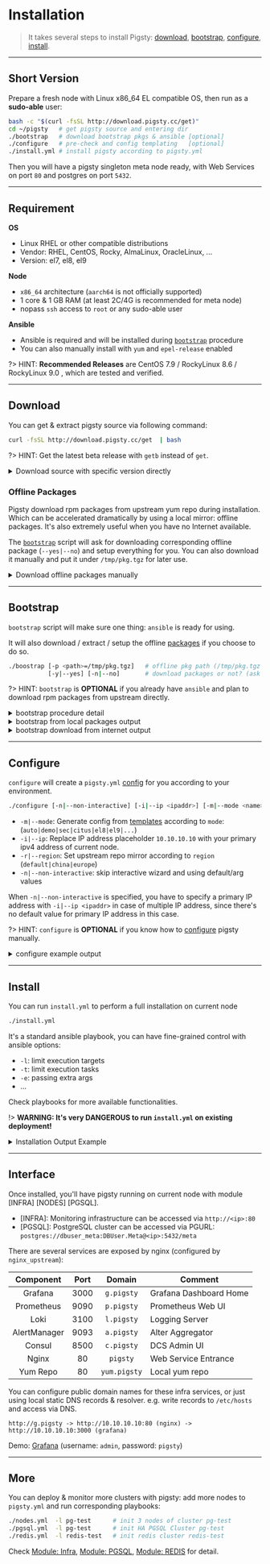 # Installation

> It takes several steps to install Pigsty: [download](#download), [bootstrap](#bootstrap), [configure](#configure), [install](#install).


-----------------------

## Short Version

Prepare a fresh node with Linux x86_64 EL compatible OS, then run as a **sudo-able** user:

```bash
bash -c "$(curl -fsSL http://download.pigsty.cc/get)"  
cd ~/pigsty   # get pigsty source and entering dir
./bootstrap   # download bootstrap pkgs & ansible [optional]
./configure   # pre-check and config templating   [optional] 
./install.yml # install pigsty according to pigsty.yml
```

Then you will have a pigsty singleton meta node ready, with Web Services on port `80` and postgres on port `5432`.





-----------------------

## Requirement

**OS**

* Linux RHEL or other compatible distributions
* Vendor: RHEL, CentOS, Rocky, AlmaLinux, OracleLinux, ...
* Version: el7, el8, el9

**Node**

* `x86_64` architecture (`aarch64` is not officially supported)
* 1 core & 1 GB RAM (at least 2C/4G is recommended for meta node)
* nopass `ssh` access to `root` or any sudo-able user

**Ansible**

* Ansible is required and will be installed during [`bootstrap`](#bootstrap) procedure
* You can also manually install with `yum` and `epel-release` enabled

?> HINT: **Recommended Releases** are CentOS 7.9 / RockyLinux 8.6 / RockyLinux 9.0 , which are tested and verified.




-----------------------

## Download

You can get & extract pigsty source via following command:

```bash
curl -fsSL http://download.pigsty.cc/get  | bash
```

?> HINT: Get the latest beta release with `getb` instead of `get`.

<details><summary>Download source with specific version directly</summary>

If you want to download specific version, use following urls:

```bash
VERSION=v1.6.0-b3
https://github.com/Vonng/pigsty/releases/download/${VERSION}/pigsty-${VERSION}.tgz
```

For example Pigsty v1.6.0-b3 source can be acquired with:

```bash 
curl -L https://github.com/Vonng/pigsty/releases/download/v1.6.0-b3/pigsty-v1.6.0-b3.tgz -o ~/pigsty.tgz
curl -L http://download.pigsty.cc/v1.6.0-b3/pigsty-v1.6.0-b3.tgz -o ~/pigsty.tgz   # China CDN Mirror
```

</details>


### Offline Packages

Pigsty download rpm packages from upstream yum repo during installation.
Which can be accelerated dramatically by using a local mirror: offline packages.
It's also extremely useful when you have no Internet available.

The [`bootstrap`](#bootstrap) script will ask for downloading corresponding offline package (`--yes|--no`) and setup everything for you.
You can also download it manually and put it under `/tmp/pkg.tgz` for later use.

<details><summary>Download offline packages manually</summary>

```bash
VERSION=v1.6.0-b3
OS_VERSION=$(rpm -q --qf "%{VERSION}" $(rpm -q --whatprovides redhat-release) | grep -o '^[^.]\+')
ARCH=$(uname -m)
FILENAME=pigsty-pkg-${VERSION}.el${OS_VERSION}.${ARCH}.tgz
PKG_URL="https://github.com/Vonng/pigsty/releases/download/${VERSION}/${FILENAME}"
echo ${PKG_URL} && curl -L ${PKG_URL} -o /tmp/pkg.tgz
```

For example, Pigsty v1.6.0-b3 on EL7.x86_64 will have the following packages: 

```bash
curl -L https://github.com/Vonng/pigsty/releases/download/v1.6.0-b3/pigsty-pkg-v1.6.0-b3.el7.x86_64.tgz  -o /tmp/pkg.tgz
curl -L http://download.pigsty.cc/v1.6.0-b3/pigsty-pkg-v1.6.0-b3.el7.x86_64.tgz -o /tmp/pkg.tgz  # China CDN Mirror
```

!> Not all combinations of OS and architecture are supported yet, please check official release page.

</details>









-----------------------

## Bootstrap

`bootstrap` script will make sure one thing: `ansible` is ready for using. 

It will also download / extract / setup the offline [packages](#offline-packages) if you choose to do so.

```bash
./boostrap [-p <path>=/tmp/pkg.tgz]   # offline pkg path (/tmp/pkg.tgz by default)
           [-y|--yes] [-n|--no]       # download packages or not? (ask by default)
```

?> HINT: `bootstrap` is **OPTIONAL** if you already have `ansible` and plan to download rpm packages from upstream directly.

<details><summary>bootstrap procedure detail</summary>

1. check preconditions

2. check local repo exists ?
   * Y -> create `/etc/yum.repos.d/pigsty-local.repo` to enable it
   * N -> Download offline package from Internet? 
     * Y -> Download from Github / CDN and extract & enable it
     * N -> Add basic os upstream repo file manually ?
          * Y -> add according to region / releasever
          * N -> leave it to user's default configuration
  * now we have available repo for installing ansible
    * precendence: local `pkg.tgz` > downloaded `pkg.tgz` > upstream > user provide

3.install boot utils from available repo
   * el7,8,9: `nginx wget sshpass createrepo_c yum-utils`
   * el8,9 extra: `dnf-utils modulemd-tools python3-jmespath`

4.Check ansible availability.

</details>


<details><summary>bootstrap from local packages output</summary>

If `/tmp/pkg.tgz` already exists, bootstrap will use it directly:

```bash
bootstrap pigsty v1.6.0-b3 begin
[ OK ] region = china
[ OK ] kernel = Linux
[ OK ] machine = x86_64
[ OK ] release = 7.9.2009
[ OK ] sudo = vagrant ok
[ OK ] cache = /tmp/pkg.tgz exists
[ OK ] repo = extract from /tmp/pkg.tgz
[ OK ] repo file = use /etc/yum.repos.d/pigsty-local.repo
[ OK ] repo cache = created
[ OK ] install el7 utils
....(yum install ansible output)
[ OK ] ansible = ansible 2.9.27
[ OK ] boostrap pigsty complete
proceed with ./configure
```

</details>

<details><summary>bootstrap download from internet output</summary>

Download `pkg.tgz` from Github and extract it:

```bash
bootstrap pigsty v1.6.0-b3 begin
[ OK ] region = china
[ OK ] kernel = Linux
[ OK ] machine = x86_64
[ OK ] release = 7.9.2009
[ OK ] sudo = vagrant ok
[ IN ] Cache /tmp/pkg.tgz not exists, download? (y/n):
=> y
[ OK ] download from Github http://download.pigsty.cc/v1.6.0-b3/pigsty-pkg-v1.6.0-b3.el7.x86_64.tgz to /tmp/pkg.tgz
  % Total    % Received % Xferd  Average Speed   Time    Time     Time  Current
                                 Dload  Upload   Total   Spent    Left  Speed
100  913M  100  913M    0     0   661k      0  0:23:33  0:23:33 --:--:--  834k
[ OK ] repo = extract from /tmp/pkg.tgz
[ OK ] repo file = use /etc/yum.repos.d/pigsty-local.repo
[ OK ] repo cache = created
[ OK ] install el7 utils
...... (yum install createrepo_c sshpass unzip output) 
==================================================================================================================
 Package                        Arch                Version                       Repository                 Size
==================================================================================================================
Installing:
 createrepo_c                   x86_64              0.10.0-20.el7                 pigsty-local               65 k
 sshpass                        x86_64              1.06-2.el7                    pigsty-local               21 k
 unzip                          x86_64              6.0-24.el7_9                  pigsty-local              172 k
Installing for dependencies:
 createrepo_c-libs              x86_64              0.10.0-20.el7                 pigsty-local               89 k

Transaction Summary
==================================================================================================================
...... (yum install ansible output)
==================================================================================================================
 Package                                      Arch            Version                 Repository             Size
==================================================================================================================
Installing:
 ansible                                      noarch          2.9.27-1.el7            pigsty-local           17 M
Installing for dependencies:
 PyYAML                                       x86_64          3.10-11.el7             pigsty-local          153 k
 libyaml                                      x86_64          0.1.4-11.el7_0          pigsty-local           55 k
 python-babel                                 noarch          0.9.6-8.el7             pigsty-local          1.4 M
 python-backports                             x86_64          1.0-8.el7               pigsty-local          5.8 k
 python-backports-ssl_match_hostname          noarch          3.5.0.1-1.el7           pigsty-local           13 k
 python-cffi                                  x86_64          1.6.0-5.el7             pigsty-local          218 k
 python-enum34                                noarch          1.0.4-1.el7             pigsty-local           52 k
 python-idna                                  noarch          2.4-1.el7               pigsty-local           94 k
 python-ipaddress                             noarch          1.0.16-2.el7            pigsty-local           34 k
 python-jinja2                                noarch          2.7.2-4.el7             pigsty-local          519 k
 python-markupsafe                            x86_64          0.11-10.el7             pigsty-local           25 k
 python-paramiko                              noarch          2.1.1-9.el7             pigsty-local          269 k
 python-ply                                   noarch          3.4-11.el7              pigsty-local          123 k
 python-pycparser                             noarch          2.14-1.el7              pigsty-local          104 k
 python-setuptools                            noarch          0.9.8-7.el7             pigsty-local          397 k
 python-six                                   noarch          1.9.0-2.el7             pigsty-local           29 k
 python2-cryptography                         x86_64          1.7.2-2.el7             pigsty-local          502 k
 python2-httplib2                             noarch          0.18.1-3.el7            pigsty-local          125 k
 python2-jmespath                             noarch          0.9.4-2.el7             pigsty-local           41 k
 python2-pyasn1                               noarch          0.1.9-7.el7             pigsty-local          100 k

Transaction Summary
==================================================================================================================
...
Complete!
[ OK ] ansible = ansible 2.9.27
[ OK ] boostrap pigsty complete
proceed with ./configure
```

</details>





-----------------------

## Configure

`configure` will create a `pigsty.yml` [config](config.md) for you according to your environment.

```bash
./configure [-n|--non-interactive] [-i|--ip <ipaddr>] [-m|--mode <name>] [-r|--region <default|china|europe>]
```

* `-m|--mode`: Generate config from [templates](https://github.com/Vonng/pigsty/tree/master/files/conf) according to `mode`: (`auto|demo|sec|citus|el8|el9|...`)
* `-i|--ip`: Replace IP address placeholder `10.10.10.10` with your primary ipv4 address of current node.
* `-r|--region`: Set upstream repo mirror according to `region` (`default|china|europe`)
* `-n|--non-interactive`: skip interactive wizard and using default/arg values

When `-n|--non-interactive` is specified, you have to specify a primary IP address with `-i|--ip <ipaddr>` in case of multiple IP address, since there's no default value for primary IP address in this case.

?> HINT: `configure` is **OPTIONAL** if you know how to [configure](config.md) pigsty manually.


<details><summary>configure example output</summary>

```bash
[vagrant@meta pigsty]$ ./configure
configure pigsty v1.6.0-b3 begin
[ OK ] region = china
[ OK ] kernel = Linux
[ OK ] machine = x86_64
[ OK ] sudo = vagrant ok
[ OK ] ssh = vagrant@127.0.0.1 ok
[WARN] Multiple IP address candidates found:
    (1) 10.0.2.15	    inet 10.0.2.15/24 brd 10.0.2.255 scope global noprefixroute dynamic eth0
    (2) 10.10.10.10	    inet 10.10.10.10/24 brd 10.10.10.255 scope global noprefixroute eth1
[ OK ] primary_ip = 10.10.10.10 (from demo)
[ OK ] admin = vagrant@10.10.10.10 ok
[ OK ] mode = demo (vagrant demo)
[ OK ] config = demo @ 10.10.10.10
[ OK ] ansible = ansible 2.9.27
[ OK ] configure pigsty done
proceed with ./install.yml
```

</details>





-----------------------

## Install

You can run `install.yml` to perform a full installation on current node

```bash
./install.yml
```

It's a standard ansible playbook, you can have fine-grained control with ansible options:

* `-l`: limit execution targets
* `-t`: limit execution tasks
* `-e`: passing extra args
* ...

Check playbooks for more available functionalities.

!> **WARNING: It's very DANGEROUS to run `install.yml` on existing deployment!**


<details><summary>Installation Output Example</summary>

```bash
[vagrant@meta pigsty]$ ./install.yml

PLAY [Node Identity] *********************************************************************

TASK [Get hostname for nodename] *********************************************************
skipping: [10.10.10.10]

...

TASK [pg_register : Reload nginx to finish haproxy register] ********************************************************************************************
changed: [10.10.10.10 -> 10.10.10.10] => (item=10.10.10.10)

PLAY RECAP ********************************************************************************************
10.10.10.10  : ok=292  changed=220  unreachable=0    failed=0    skipped=111  rescued=0    ignored=0
```

</details>




-----------------------

## Interface

Once installed, you'll have pigsty running on current node with module [INFRA] [NODES] [PGSQL]. 

* [INFRA]: Monitoring infrastructure can be accessed via `http://<ip>:80`
* [PGSQL]: PostgreSQL cluster can be accessed via PGURL: `postgres://dbuser_meta:DBUser.Meta@<ip>:5432/meta`

There are several services are exposed by nginx (configured by `nginx_upstream`):

|    Component  | Port |    Domain    |     Comment              |
| :-----------: | :--: | :----------: | ------------------------ |
|    Grafana    | 3000 |  `g.pigsty`  | Grafana Dashboard Home   |
|  Prometheus   | 9090 |  `p.pigsty`  | Prometheus Web UI        |
|     Loki      | 3100 |  `l.pigsty`  | Logging Server           |
| AlertManager  | 9093 |  `a.pigsty`  | Alter Aggregator         |
|    Consul     | 8500 |  `c.pigsty`  | DCS Admin UI             |
|     Nginx     |  80  |   `pigsty`   | Web Service Entrance     |
|   Yum Repo    |  80  | `yum.pigsty` | Local yum repo           |

You can configure public domain names for these infra services, or just using local static DNS records & resolver.
e.g. write records to `/etc/hosts` and access via DNS.

```
http://g.pigsty ️-> http://10.10.10.10:80 (nginx) -> http://10.10.10.10:3000 (grafana)
```

Demo: [Grafana](http://demo.pigsty.cc/d/home) (username: `admin`, password: `pigsty`)




-----------------------

## More

You can deploy & monitor more clusters with pigsty: add more nodes to `pigsty.yml` and run corresponding playbooks:

```bash
./nodes.yml  -l pg-test      # init 3 nodes of cluster pg-test
./pgsql.yml  -l pg-test      # init HA PGSQL Cluster pg-test
./redis.yml  -l redis-test   # init redis cluster redis-test
```

Check [Module: Infra](infra.md),  [Module: PGSQL](pgsql.md), [Module: REDIS](redis.md) for detail.

